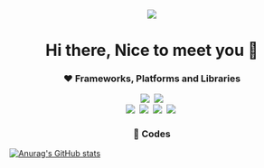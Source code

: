 
<h1 align="center">
<img src="https://capsule-render.vercel.app/api?type=waving&color=auto&height=300&section=header&text=Wongyo%20Lee&fontSize=90"/>
</h1>

<h1 align="center">
 Hi there, Nice to meet you 👋
</h1>


<h3 align="center">
❤ Frameworks, Platforms and Libraries
</h3>


<p align="center">
<img src="https://img.shields.io/badge/HTML-ff4500?style=flat-square&logo=HTML5&logoColor=white"/></a>&nbsp
<img src="https://img.shields.io/badge/CSS-1e90ff?style=flat-square&logo=CSS3&logoColor=white"/>

<br/>
<img src="https://img.shields.io/badge/Javascript-ffd700?style=flat-square&logo=javascript&logoColor=white"/></a>&nbsp
<img src="https://img.shields.io/badge/React-4169e1?style=flat-square&logo=React&logoColor=white"/></a>&nbsp
<img src="https://img.shields.io/badge/styled%2Dcomponents-DB7093?style=flat-square&logo=styled%2Dcomponents&logoColor=white"/></a>&nbsp
<img src="https://img.shields.io/badge/Redux-8a2be2?style=flat-square&logo=Redux&logoColor=white"/></a>&nbsp
</p>


<h3 align="center">
🧡 Codes
</h3>

[![Anurag's GitHub stats](https://github-readme-stats.vercel.app/api?username=wglee0511)](https://github.com/anuraghazra/github-readme-stats)




